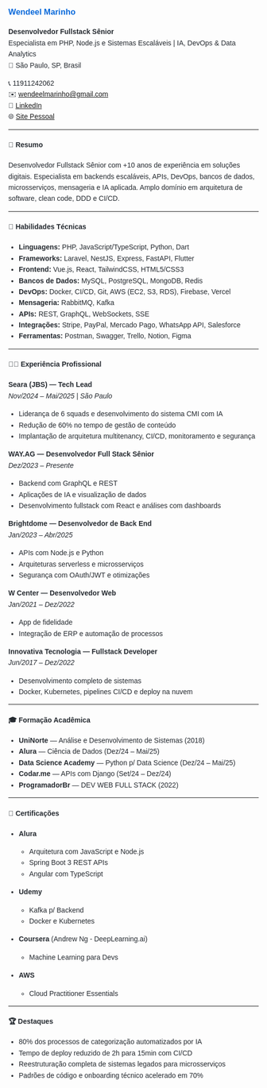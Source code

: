 <style>
  .cv-container {
    font-family: Arial, sans-serif;
    line-height: 1.6;
    color: #24292f;
  }

  .cv-container h1, .cv-container h2, .cv-container h3 {
    color: #0969da;
  }

  .cv-container ul {
    padding-left: 1.5em;
  }

  .cv-container code {
    background-color: #f6f8fa;
    padding: 2px 4px;
    border-radius: 4px;
  }
</style>

<div class="cv-container">

### Wendeel Marinho

**Desenvolvedor Fullstack Sênior**  
Especialista em PHP, Node.js e Sistemas Escaláveis | IA, DevOps & Data Analytics  
📍 São Paulo, SP, Brasil  

📞 11911242062  
✉️ wendeelmarinho@gmail.com  
🔗 [LinkedIn](https://www.linkedin.com/in/wendeelm)  
🌐 [Site Pessoal](https://bit.ly/wendeelm)

---

#### 🧠 Resumo

Desenvolvedor Fullstack Sênior com +10 anos de experiência em soluções digitais. Especialista em backends escaláveis, APIs, DevOps, bancos de dados, microsserviços, mensageria e IA aplicada. Amplo domínio em arquitetura de software, clean code, DDD e CI/CD.

---

#### 🧩 Habilidades Técnicas

- **Linguagens:** PHP, JavaScript/TypeScript, Python, Dart  
- **Frameworks:** Laravel, NestJS, Express, FastAPI, Flutter  
- **Frontend:** Vue.js, React, TailwindCSS, HTML5/CSS3  
- **Bancos de Dados:** MySQL, PostgreSQL, MongoDB, Redis  
- **DevOps:** Docker, CI/CD, Git, AWS (EC2, S3, RDS), Firebase, Vercel  
- **Mensageria:** RabbitMQ, Kafka  
- **APIs:** REST, GraphQL, WebSockets, SSE  
- **Integrações:** Stripe, PayPal, Mercado Pago, WhatsApp API, Salesforce  
- **Ferramentas:** Postman, Swagger, Trello, Notion, Figma

---

#### 👨‍💻 Experiência Profissional

**Seara (JBS) — Tech Lead**  
*Nov/2024 – Mai/2025 | São Paulo*  
- Liderança de 6 squads e desenvolvimento do sistema CMI com IA  
- Redução de 60% no tempo de gestão de conteúdo  
- Implantação de arquitetura multitenancy, CI/CD, monitoramento e segurança  

**WAY.AG — Desenvolvedor Full Stack Sênior**  
*Dez/2023 – Presente*  
- Backend com GraphQL e REST  
- Aplicações de IA e visualização de dados  
- Desenvolvimento fullstack com React e análises com dashboards  

**Brightdome — Desenvolvedor de Back End**  
*Jan/2023 – Abr/2025*  
- APIs com Node.js e Python  
- Arquiteturas serverless e microsserviços  
- Segurança com OAuth/JWT e otimizações  

**W Center — Desenvolvedor Web**  
*Jan/2021 – Dez/2022*  
- App de fidelidade  
- Integração de ERP e automação de processos  

**Innovativa Tecnologia — Fullstack Developer**  
*Jun/2017 – Dez/2022*  
- Desenvolvimento completo de sistemas  
- Docker, Kubernetes, pipelines CI/CD e deploy na nuvem  

---

#### 🎓 Formação Acadêmica

- **UniNorte** — Análise e Desenvolvimento de Sistemas (2018)  
- **Alura** — Ciência de Dados (Dez/24 – Mai/25)  
- **Data Science Academy** — Python p/ Data Science (Dez/24 – Mai/25)  
- **Codar.me** — APIs com Django (Set/24 – Dez/24)  
- **ProgramadorBr** — DEV WEB FULL STACK (2022)

---

#### 📜 Certificações

- **Alura**  
  - Arquitetura com JavaScript e Node.js  
  - Spring Boot 3 REST APIs  
  - Angular com TypeScript  

- **Udemy**  
  - Kafka p/ Backend  
  - Docker e Kubernetes  

- **Coursera** (Andrew Ng - DeepLearning.ai)  
  - Machine Learning para Devs  

- **AWS**  
  - Cloud Practitioner Essentials  

---

#### 🏆 Destaques

- 80% dos processos de categorização automatizados por IA  
- Tempo de deploy reduzido de 2h para 15min com CI/CD  
- Reestruturação completa de sistemas legados para microsserviços  
- Padrões de código e onboarding técnico acelerado em 70%  

</div>
